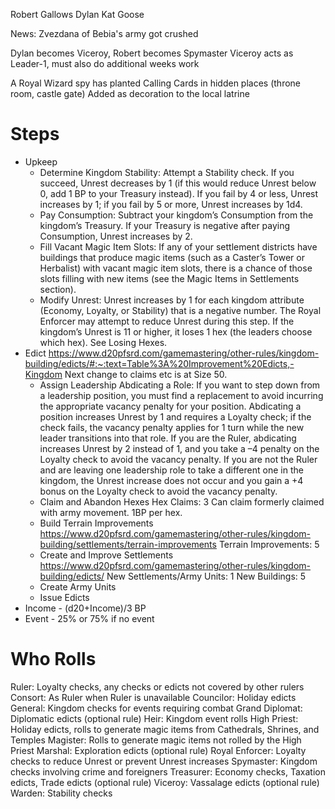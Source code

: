 Robert
Gallows
Dylan
Kat
Goose


News: Zvezdana of Bebia's army got crushed

Dylan becomes Viceroy, Robert becomes Spymaster
  Viceroy acts as Leader-1, must also do additional weeks work

A Royal Wizard spy has planted Calling Cards in hidden places (throne room, castle gate)
  Added as decoration to the local latrine





# Steps
- Upkeep
  - Determine Kingdom Stability: Attempt a Stability check. If you succeed, Unrest decreases by 1 (if this would reduce Unrest below 0, add 1 BP to your Treasury instead). If you fail by 4 or less, Unrest increases by 1; if you fail by 5 or more, Unrest increases by 1d4.
  - Pay Consumption: Subtract your kingdom’s Consumption from the kingdom’s Treasury. If your Treasury is negative after paying Consumption, Unrest increases by 2.
  - Fill Vacant Magic Item Slots: If any of your settlement districts have buildings that produce magic items (such as a Caster’s Tower or Herbalist) with vacant magic item slots, there is a chance of those slots filling with new items (see the Magic Items in Settlements section).
  - Modify Unrest: Unrest increases by 1 for each kingdom attribute (Economy, Loyalty, or Stability) that is a negative number.
    The Royal Enforcer may attempt to reduce Unrest during this step.
    If the kingdom’s Unrest is 11 or higher, it loses 1 hex (the leaders choose which hex). See Losing Hexes.
- Edict
  https://www.d20pfsrd.com/gamemastering/other-rules/kingdom-building/edicts/#:~:text=Table%3A%20Improvement%20Edicts,-Kingdom
  Next change to claims etc is at Size 50.
  - Assign Leadership
    Abdicating a Role: If you want to step down from a leadership position, you must find a replacement to avoid incurring the appropriate vacancy penalty for your position. Abdicating a position increases Unrest by 1 and requires a Loyalty check; if the check fails, the vacancy penalty applies for 1 turn while the new leader transitions into that role. If you are the Ruler, abdicating increases Unrest by 2 instead of 1, and you take a –4 penalty on the Loyalty check to avoid the vacancy penalty.
    If you are not the Ruler and are leaving one leadership role to take a different one in the kingdom, the Unrest increase does not occur and you gain a +4 bonus on the Loyalty check to avoid the vacancy penalty.
  - Claim and Abandon Hexes
    Hex Claims: 3
    Can claim formerly claimed with army movement. 1BP per hex.
  - Build Terrain Improvements
    https://www.d20pfsrd.com/gamemastering/other-rules/kingdom-building/settlements/terrain-improvements
    Terrain Improvements: 5
  - Create and Improve Settlements
    https://www.d20pfsrd.com/gamemastering/other-rules/kingdom-building/edicts/
    New Settlements/Army Units: 1
    New Buildings: 5
  - Create Army Units
  - Issue Edicts
- Income - (d20+Income)/3 BP
- Event - 25% or 75% if no event

# Who Rolls
Ruler: Loyalty checks, any checks or edicts not covered by other rulers
Consort: As Ruler when Ruler is unavailable
Councilor: Holiday edicts
General: Kingdom checks for events requiring combat
Grand Diplomat: Diplomatic edicts (optional rule)
Heir: Kingdom event rolls
High Priest: Holiday edicts, rolls to generate magic items from Cathedrals, Shrines, and Temples
Magister: Rolls to generate magic items not rolled by the High Priest
Marshal: Exploration edicts (optional rule)
Royal Enforcer: Loyalty checks to reduce Unrest or prevent Unrest increases
Spymaster: Kingdom checks involving crime and foreigners
Treasurer: Economy checks, Taxation edicts, Trade edicts (optional rule)
Viceroy: Vassalage edicts (optional rule)
Warden: Stability checks

